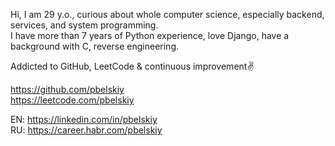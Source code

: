 Hi, I am 29 y.o., curious about whole computer science, especially backend, services, and system programming.<br/>
I have more than 7 years of Python experience, love Django, have a background with С, reverse engineering. <br/>
 
Addicted to GitHub, LeetCode & continuous improvement✌️<br/>

https://github.com/pbelskiy<br/>
https://leetcode.com/pbelskiy<br/>

EN: https://linkedin.com/in/pbelskiy<br/>
RU: https://career.habr.com/pbelskiy<br/>
